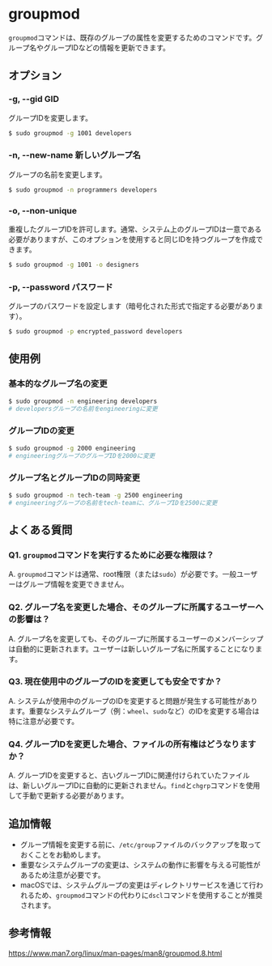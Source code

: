 # groupmod

`groupmod`コマンドは、既存のグループの属性を変更するためのコマンドです。グループ名やグループIDなどの情報を更新できます。

## オプション

### **-g, --gid GID**

グループIDを変更します。

```bash
$ sudo groupmod -g 1001 developers
```

### **-n, --new-name 新しいグループ名**

グループの名前を変更します。

```bash
$ sudo groupmod -n programmers developers
```

### **-o, --non-unique**

重複したグループIDを許可します。通常、システム上のグループIDは一意である必要がありますが、このオプションを使用すると同じIDを持つグループを作成できます。

```bash
$ sudo groupmod -g 1001 -o designers
```

### **-p, --password パスワード**

グループのパスワードを設定します（暗号化された形式で指定する必要があります）。

```bash
$ sudo groupmod -p encrypted_password developers
```

## 使用例

### 基本的なグループ名の変更

```bash
$ sudo groupmod -n engineering developers
# developersグループの名前をengineeringに変更
```

### グループIDの変更

```bash
$ sudo groupmod -g 2000 engineering
# engineeringグループのグループIDを2000に変更
```

### グループ名とグループIDの同時変更

```bash
$ sudo groupmod -n tech-team -g 2500 engineering
# engineeringグループの名前をtech-teamに、グループIDを2500に変更
```

## よくある質問

### Q1. `groupmod`コマンドを実行するために必要な権限は？
A. `groupmod`コマンドは通常、root権限（または`sudo`）が必要です。一般ユーザーはグループ情報を変更できません。

### Q2. グループ名を変更した場合、そのグループに所属するユーザーへの影響は？
A. グループ名を変更しても、そのグループに所属するユーザーのメンバーシップは自動的に更新されます。ユーザーは新しいグループ名に所属することになります。

### Q3. 現在使用中のグループのIDを変更しても安全ですか？
A. システムが使用中のグループのIDを変更すると問題が発生する可能性があります。重要なシステムグループ（例：`wheel`、`sudo`など）のIDを変更する場合は特に注意が必要です。

### Q4. グループIDを変更した場合、ファイルの所有権はどうなりますか？
A. グループIDを変更すると、古いグループIDに関連付けられていたファイルは、新しいグループIDに自動的に更新されません。`find`と`chgrp`コマンドを使用して手動で更新する必要があります。

## 追加情報

- グループ情報を変更する前に、`/etc/group`ファイルのバックアップを取っておくことをお勧めします。
- 重要なシステムグループの変更は、システムの動作に影響を与える可能性があるため注意が必要です。
- macOSでは、システムグループの変更はディレクトリサービスを通じて行われるため、`groupmod`コマンドの代わりに`dscl`コマンドを使用することが推奨されます。

## 参考情報

https://www.man7.org/linux/man-pages/man8/groupmod.8.html